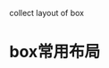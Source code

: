collect layout of box

# box常用布局

[](https://github.com/ilife5/boxLayout/blob/master/statics/images/csslayout.png)
